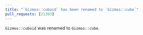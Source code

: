 ```yaml
---
title: "`Gizmos::cuboid` has been renamed to `Gizmos::cube`"
pull_requests: [21393]
---
```


`Gizmos::cuboid` was renamed to `Gizmos::cube`.
